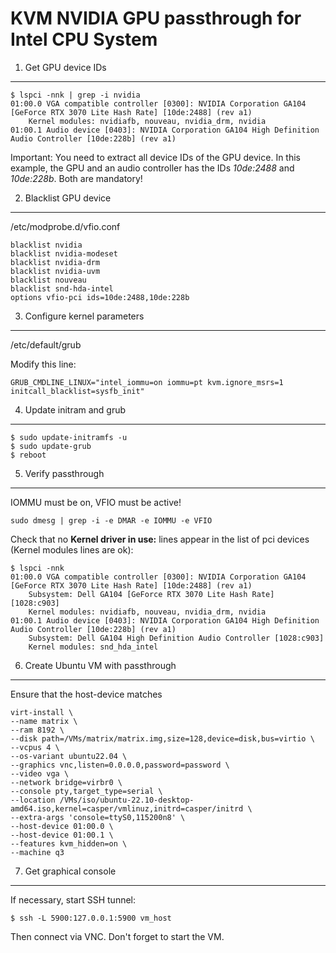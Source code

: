 # KVM NVIDIA GPU passthrough for Intel CPU System

1. Get GPU device IDs
---

```
$ lspci -nnk | grep -i nvidia
01:00.0 VGA compatible controller [0300]: NVIDIA Corporation GA104 [GeForce RTX 3070 Lite Hash Rate] [10de:2488] (rev a1)
	Kernel modules: nvidiafb, nouveau, nvidia_drm, nvidia
01:00.1 Audio device [0403]: NVIDIA Corporation GA104 High Definition Audio Controller [10de:228b] (rev a1)
```

Important: You need to extract all device IDs of the GPU device. In this example, the GPU and an audio controller has the IDs _10de:2488_ and _10de:228b_. Both are mandatory!

2. Blacklist GPU device
---

/etc/modprobe.d/vfio.conf

```
blacklist nvidia
blacklist nvidia-modeset
blacklist nvidia-drm
blacklist nvidia-uvm
blacklist nouveau
blacklist snd-hda-intel
options vfio-pci ids=10de:2488,10de:228b
```

3. Configure kernel parameters
---

/etc/default/grub

Modify this line:

```
GRUB_CMDLINE_LINUX="intel_iommu=on iommu=pt kvm.ignore_msrs=1 initcall_blacklist=sysfb_init"
```

4. Update initram and grub
---

```
$ sudo update-initramfs -u
$ sudo update-grub
$ reboot
```

5. Verify passthrough
---

IOMMU must be on, VFIO must be active!

```
sudo dmesg | grep -i -e DMAR -e IOMMU -e VFIO
```

Check that no __Kernel driver in use:__ lines appear in the list of pci devices (Kernel modules lines are ok):

```
$ lspci -nnk
01:00.0 VGA compatible controller [0300]: NVIDIA Corporation GA104 [GeForce RTX 3070 Lite Hash Rate] [10de:2488] (rev a1)
	Subsystem: Dell GA104 [GeForce RTX 3070 Lite Hash Rate] [1028:c903]
	Kernel modules: nvidiafb, nouveau, nvidia_drm, nvidia
01:00.1 Audio device [0403]: NVIDIA Corporation GA104 High Definition Audio Controller [10de:228b] (rev a1)
	Subsystem: Dell GA104 High Definition Audio Controller [1028:c903]
	Kernel modules: snd_hda_intel
```

6. Create Ubuntu VM with passthrough
---

Ensure that the host-device matches 

```
virt-install \
--name matrix \
--ram 8192 \
--disk path=/VMs/matrix/matrix.img,size=128,device=disk,bus=virtio \
--vcpus 4 \
--os-variant ubuntu22.04 \
--graphics vnc,listen=0.0.0.0,password=password \
--video vga \
--network bridge=virbr0 \
--console pty,target_type=serial \
--location /VMs/iso/ubuntu-22.10-desktop-amd64.iso,kernel=casper/vmlinuz,initrd=casper/initrd \
--extra-args 'console=ttyS0,115200n8' \
--host-device 01:00.0 \
--host-device 01:00.1 \
--features kvm_hidden=on \
--machine q3
```

7. Get graphical console
---

If necessary, start SSH tunnel:

```
$ ssh -L 5900:127.0.0.1:5900 vm_host
```

Then connect via VNC. Don't forget to start the VM.